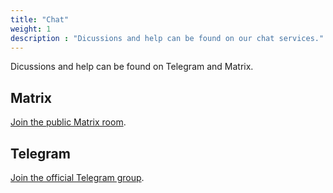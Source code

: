 ```yaml
---
title: "Chat"
weight: 1
description : "Dicussions and help can be found on our chat services."
---
```


Dicussions and help can be found on Telegram and Matrix.

## Matrix

[Join the public Matrix room](https://matrix.to/#/#libreweb:melroy.org?via=melroy.org).


## Telegram

[Join the official Telegram group](https://t.me/libreweb).
